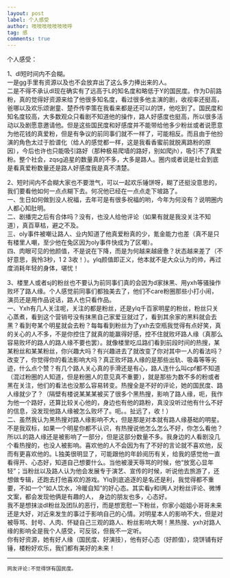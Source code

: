 ```yaml
---
layout: post
label: 个人感受
author: 吱吱吱吱吱吱吱呼
tag: 感
comments: true
---
```


个人感受：

1、dl短时间内不会糊。
<br>一是gg手里有资源以及也不会放弃出了这么多力捧出来的人。
<br>二是不得不承认dl现在确实有了远高于L的知名度和略低于Y的国民度。作为D前路粉，真的觉得好资源来给了他很多知名度，看过很多他主演的剧，收视率还挺高，爸哪以及欢乐颂谢童、楚乔传李策在我看来都是还可以的饼，他吃到了。国民度和知名度较高，大多数观众只看剧不知道他的操作，路人好感度也挺高，所以很多活动以及剧愿意邀请他。但是这些国民度和好感度并不能带给他多少粉丝或者说愿意为他花钱的真爱粉，但是有争议的前同事们就不一样了，可能相反。而且由于他扮演的角色太过于脸谱化（给人的感觉都一样，这是我看香蜜前就脱离路粉的原因），今后也许也只能吸引路好（那种极易爬墙的路好，别如爬jh），吸引不了真爱粉。整个社会，zqsg追星的数量真的不多，大多是路人。圈内或者说是社会到底是看真爱粉数量还是路人好感度我是真不清楚。

2、短时间内不会糊大家也不要泄气，可以一起欢乐锤饼呀，糊了还挺没意思的，我们要看他如何一点点糊下去。何况他已经在一点点走下坡路了。
<br>一、生日如何做到没人祝福，去年可是有很多祝福的哟，今年为何没有？说明圈内人都心知肚明。
<br>二、剧播完之后有合体吗？没有，也没人给他评论（如果有就是我没关注不知道），真百草枯，避之不及。
<br>三、oly事件被嘲让路人、业内知道了他真爱粉真的少，氪金能力也差（真不是只有楼里人嘲，至少他在兔区因为oly事件快成为了区嘲）。
<br>四、肉眼可见的他颜值，不是说在下降，而是为何越来越疲惫？状态越来差了（不好意思，我怜3秒，1 2 3收！）。ylq颜值即正义，他本就不是大众认为的帅，再过度消耗年轻的身体，堪忧！

3、楼里人或者sj的粉丝也不要认为前同事们真的会因为d家抹黑、用yxh等骚操作败坏了路人缘。个人感觉前同事们都独美去了，他们不care粉圈那些小打小闹，演员还是用作品说话，路人也只看作品。
<br>一、Yxh有几人关注呢，关注的都是粉丝，还是ylq千百家明星的粉丝，粉丝只关心蒸煮，看到这个营销号没有抹黑自己家爱豆就过了，看到其余家的黑料就会去黑？看到夸某个明星就会去粉？每每看到粉丝为了yxh去空瓶我觉得有点好笑，真的关心的人不多，不是你控住了就真的能赢得好感，控不住就败坏路人缘（真那么容易败坏的路人的路人缘不要也罢）。就像楼里吃瓜路们看到前段时间的热搜，某某粉丝和某某粉丝，你兴趣大吗？有兴趣进去了就改变了你对其中一人的看法吗？改变了，你觉得你的看法影响大吗？真正败坏路人缘的是那些出轨、吸毒等等劣迹，什么点个赞？有几个路人关心真的手滑还是有心，路人连什么叫cpf都不知道（混过粉圈的人知道，但是粉圈人的意见真不重要），就是那些为数不多的粉或者黑在关注，他们的看法也没那么容易转变。热搜全是不好的评论，她的国民度、路人缘就少了？（隔壁有楼说某某某被买了很多个黑热搜，影响了路人缘，呃，我作为他一个路好，还算比较关心他的，身边也有他的路粉，真没没听过他有什么不好的信息，没发现他路人缘被怎么败坏了。呃。。扯远了，收！）
<br>二、虽然我认为黑热搜对路人缘影响不大，但是那是对本就有路人缘基础的明星。不是我双标，如果一个明星你都不认识，有热搜说他怎么怎么不好，你怎么看他？所以L的路人缘还是被影响了一部分，但是这部分数量不多。我身边的人看剧没几个看热搜的，也没人被影响。喜欢他的人不会因为有了不好的言论就不喜欢他，反而有更喜欢他的。L独美很明显了，可能跟他的年龄阅历有关，给我的感觉他一直看得开、心态好，知道自己想要什么。当他被漫天辱骂的时候，他“放宽心显年轻”；当粉丝以及路人认为他会发展专于演艺、宣传的时候，听说他去旅游了，还想做专辑，还跑去打他喜欢的游戏。Ylq到底追逐的是名还是利，我觉得都不重要，不如一个“如人饮水，冷暖自知”的好心态。其实看y和l两人对粉丝评论、微博文案，都会发现他俩是有趣的人， 身边的朋友也多，心态好。
<br>我不是想抹淡dl粉丝及团队的恶行，而是想宽慰一下粉丝，你家小姐姐小哥哥未来还是大好，对近来发生的事过于影响自己的心情。对明星本人的影响不大，但是对被辱骂、封号、人肉、怀疑自己三观的路人、粉丝影响大啊！黑热搜、yxh对路人缘的影响全是我个人感受，可反驳，但我不一定听。
<br>你有好资源，她有好人缘（国民度、好演技），他有好心态（好颜值），烧饼铺有好锤，楼粉好欢乐，我们都有美好的未来！

---

    网友评论:不觉得饼有国民度。